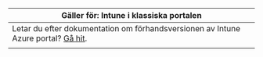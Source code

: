 |Gäller för: Intune i klassiska portalen |
|--|
|Letar du efter dokumentation om förhandsversionen av Intune Azure portal? [Gå hit](https://docs.microsoft.com/intune/what-is-intune).|
| |
